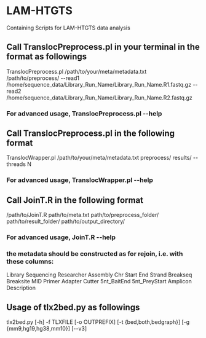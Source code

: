 # LAM-HTGTS
Containing Scripts for LAM-HTGTS data analysis
## Call TranslocPreprocess.pl in your terminal in the format as followings
TranslocPreprocess.pl /path/to/your/meta/metadata.txt /path/to/preprocess/ --read1 /home/sequence_data/Library_Run_Name/Library_Run_Name.R1.fastq.gz --read2 /home/sequence_data/Library_Run_Name/Library_Run_Name.R2.fastq.gz 
### For advanced usage, TranslocPreprocess.pl --help

## Call TranslocPreprocess.pl in the following format
TranslocWrapper.pl /path/to/your/meta/metadata.txt preprocess/ results/ --threads N
### For advanced usage, TranslocWrapper.pl --help

## Call JoinT.R in the following format
/path/to/JoinT.R path/to/meta.txt path/to/preprocess_folder/ path/to/result_folder/ path/to/output_directory/
### For advanced usage, JoinT.R --help
### the metadata should be constructed as for rejoin, i.e. with these columns:
Library	Sequencing	Researcher	Assembly	Chr	Start	End	Strand	Breakseq	Breaksite	MID	Primer	Adapter	Cutter	5nt_BaitEnd	5nt_PreyStart	Amplicon	Description

## Usage of tlx2bed.py as followings
tlx2bed.py [-h] -f TLXFILE [-o OUTPREFIX] [-t {bed,both,bedgraph}] [-g {mm9,hg19,hg38,mm10}] [--v3]

